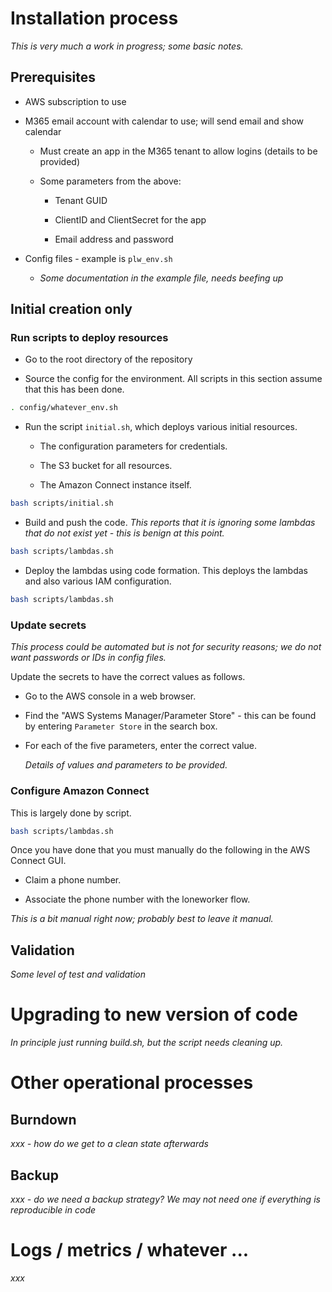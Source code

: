 # Installation process

*This is very much a work in progress; some basic notes.*

## Prerequisites

- AWS subscription to use

- M365 email account with calendar to use; will send email and show calendar

    - Must create an app in the M365 tenant to allow logins (details to be provided)

    - Some parameters from the above:

        - Tenant GUID

        - ClientID and ClientSecret for the app

        - Email address and password

- Config files - example is `plw_env.sh`

    - *Some documentation in the example file, needs beefing up*

## Initial creation only

### Run scripts to deploy resources

- Go to the root directory of the repository

- Source the config for the environment. All scripts in this section assume that this has been done.

~~~bash
. config/whatever_env.sh
~~~

- Run the script `initial.sh`, which deploys various initial resources.

    - The configuration parameters for credentials.

    - The S3 bucket for all resources.

    - The Amazon Connect instance itself.

~~~bash
bash scripts/initial.sh
~~~

- Build and push the code. *This reports that it is ignoring some lambdas that do not exist yet - this is benign at this point.*

~~~bash
bash scripts/lambdas.sh
~~~

- Deploy the lambdas using code formation. This deploys the lambdas and also various IAM configuration.

~~~bash
bash scripts/lambdas.sh
~~~

### Update secrets

*This process could be automated but is not for security reasons; we do not want passwords or IDs in config files.*

Update the secrets to have the correct values as follows.

- Go to the AWS console in a web browser.

- Find the "AWS Systems Manager/Parameter Store" - this can be found by entering `Parameter Store` in the search box.

- For each of the five parameters, enter the correct value.

    *Details of values and parameters to be provided.*

### Configure Amazon Connect

This is largely done by script.

~~~bash
bash scripts/lambdas.sh
~~~

Once you have done that you must manually do the following in the AWS Connect GUI.

- Claim a phone number.

- Associate the phone number with the loneworker flow.

*This is a bit manual right now; probably best to leave it manual.*

## Validation

*Some level of test and validation*

# Upgrading to new version of code

*In principle just running build.sh, but the script needs cleaning up.*

# Other operational processes

## Burndown

*xxx - how do we get to a clean state afterwards*

## Backup

*xxx - do we need a backup strategy? We may not need one if everything is reproducible in code*

# Logs / metrics / whatever ...

*xxx*
